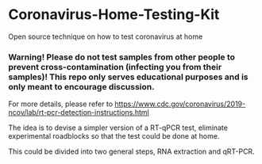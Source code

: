 # Coronavirus-Home-Testing-Kit
Open source technique on how to test coronavirus at home


### Warning! Please do not test samples from other people to prevent cross-contamination (infecting you from their samples)! This repo only serves educational purposes and is only meant to encourage discussion.    
For more details, please refer to https://www.cdc.gov/coronavirus/2019-ncov/lab/rt-pcr-detection-instructions.html


The idea is to devise a simpler version of a RT-qPCR test, eliminate experimental roadblocks so that the test could be done at home. 

This could be divided into two general steps, RNA extraction and qRT-PCR.  


